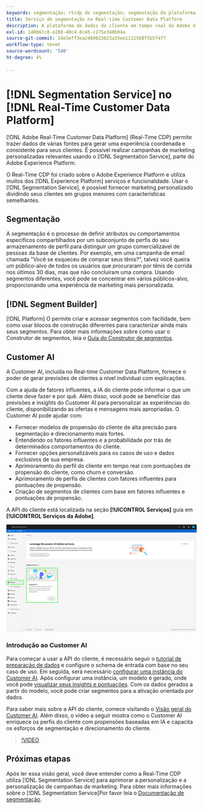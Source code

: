 ```yaml
---
keywords: segmentação; rtcdp de segmentação; segmentação da plataforma de dados do cliente em tempo real
title: Serviço de segmentação no Real-time Customer Data Platform
description: A plataforma de dados do cliente em tempo real do Adobe é criada sobre a Adobe Experience Platform e utiliza muitos dos serviços e funcionalidades do Experience Platform. Usando o Serviço de segmentação, você pode fornecer marketing personalizado dividindo seus clientes em grupos menores com características semelhantes.
exl-id: 140667c0-e288-40c4-8c45-c275e348b84a
source-git-commit: 14e3eff3ea2469023823a35ee1112568f5b5f4f7
workflow-type: tm+mt
source-wordcount: '540'
ht-degree: 4%

---
```


# [!DNL Segmentation Service] no [!DNL Real-Time Customer Data Platform]

[!DNL Adobe Real-Time Customer Data Platform] (Real-Time CDP) permite trazer dados de várias fontes para gerar uma experiência coordenada e consistente para seus clientes. É possível realizar campanhas de marketing personalizadas relevantes usando o [!DNL Segmentation Service], parte do Adobe Experience Platform.

O Real-Time CDP foi criado sobre o Adobe Experience Platform e utiliza muitos dos [!DNL Experience Platform] serviços e funcionalidade. Usar o [!DNL Segmentation Service], é possível fornecer marketing personalizado dividindo seus clientes em grupos menores com características semelhantes.

## Segmentação

A segmentação é o processo de definir atributos ou comportamentos específicos compartilhados por um subconjunto de perfis do seu armazenamento de perfil para distinguir um grupo comercializável de pessoas da base de clientes. Por exemplo, em uma campanha de email chamada &quot;Você se esqueceu de comprar seus tênis?&quot;, talvez você queira um público-alvo de todos os usuários que procuraram por tênis de corrida nos últimos 30 dias, mas que não concluíram uma compra. Usando segmentos diferentes, você pode se concentrar em vários públicos-alvo, proporcionando uma experiência de marketing mais personalizada.

## [!DNL Segment Builder]

[!DNL Platform] O permite criar e acessar segmentos com facilidade, bem como usar blocos de construção diferentes para caracterizar ainda mais seus segmentos. Para obter mais informações sobre como usar o Construtor de segmentos, leia o [Guia do Construtor de segmentos](./segment-builder-guide.md).

## Customer AI

A Customer AI, incluída no Real-time Customer Data Platform, fornece o poder de gerar previsões de clientes a nível individual com explicações.

Com a ajuda de fatores influentes, a IA do cliente pode informar o que um cliente deve fazer e por quê. Além disso, você pode se beneficiar das previsões e insights do Customer AI para personalizar as experiências do cliente, disponibilizando as ofertas e mensagens mais apropriadas. O Customer AI pode ajudar com:

* Fornecer modelos de propensão do cliente de alta precisão para segmentação e direcionamento mais fortes.
* Entendendo os fatores influentes e a probabilidade por trás de determinados comportamentos do cliente.
* Fornecer opções personalizáveis para os casos de uso e dados exclusivos de sua empresa.
* Aprimoramento do perfil do cliente em tempo real com pontuações de propensão do cliente, como churn e conversão.
* Aprimoramento de perfis de clientes com fatores influentes para pontuações de propensão.
* Criação de segmentos de clientes com base em fatores influentes e pontuações de propensão.

A API do cliente está localizada na seção **[!UICONTROL Serviços]** guia em **[!UICONTROL Serviços da Adobe]**.

![Local do Customer AI](../assets/overview/rtcdp-customer-ai.png)

### Introdução ao Customer AI

Para começar a usar a API do cliente, é necessário seguir o [tutorial de preparação de dados](../../intelligent-services/data-preparation.md) e configure o schema de entrada com base no seu caso de uso. Em seguida, será necessário [configurar uma instância do Customer AI](../../intelligent-services/customer-ai/user-guide/configure.md). Após configurar uma instância, um modelo é gerado, onde você pode [visualizar seus insights e pontuações](../../intelligent-services/customer-ai/user-guide/discover-insights.md). Com os dados gerados a partir do modelo, você pode criar segmentos para a ativação orientada por dados.

Para saber mais sobre a API do cliente, comece visitando o [Visão geral do Customer AI](../../intelligent-services/customer-ai/overview.md). Além disso, o vídeo a seguir mostra como o Customer AI enriquece os perfis do cliente com propensões baseadas em IA e capacita os esforços de segmentação e direcionamento do cliente.

>[!VIDEO](https://video.tv.adobe.com/v/40374/?quality=12&learn=on)


## Próximas etapas

Após ler essa visão geral, você deve entender como a Real-Time CDP utiliza [!DNL Segmentation Service] para aprimorar a personalização e a personalização de campanhas de marketing. Para obter mais informações sobre o [!DNL Segmentation Service]Por favor leia o [Documentação de segmentação](../../segmentation/home.md).

